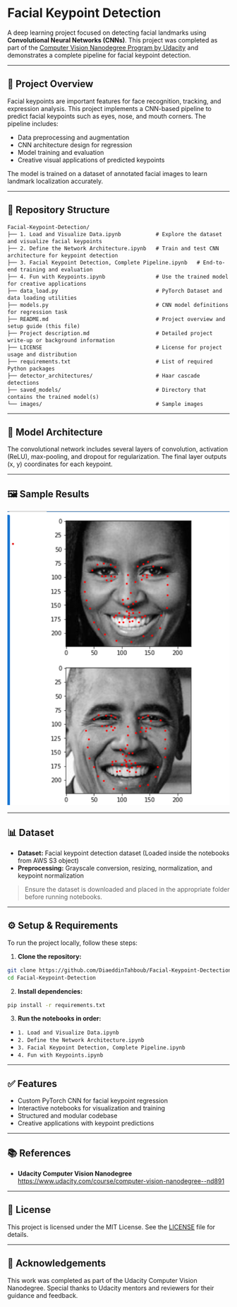 
# Facial Keypoint Detection

A deep learning project focused on detecting facial landmarks using **Convolutional Neural Networks (CNNs)**. This project was completed as part of the [Computer Vision Nanodegree Program by Udacity](https://www.udacity.com/course/computer-vision-nanodegree--nd891) and demonstrates a complete pipeline for facial keypoint detection.

---

## 🌟 Project Overview

Facial keypoints are important features for face recognition, tracking, and expression analysis. This project implements a CNN-based pipeline to predict facial keypoints such as eyes, nose, and mouth corners. The pipeline includes:

- Data preprocessing and augmentation
- CNN architecture design for regression
- Model training and evaluation
- Creative visual applications of predicted keypoints

The model is trained on a dataset of annotated facial images to learn landmark localization accurately.

---

## 📂 Repository Structure

```
Facial-Keypoint-Detection/
├── 1. Load and Visualize Data.ipynb           # Explore the dataset and visualize facial keypoints
├── 2. Define the Network Architecture.ipynb   # Train and test CNN architecture for keypoint detection
├── 3. Facial Keypoint Detection, Complete Pipeline.ipynb   # End-to-end training and evaluation
├── 4. Fun with Keypoints.ipynb                # Use the trained model for creative applications
├── data_load.py                               # PyTorch Dataset and data loading utilities
├── models.py                                  # CNN model definitions for regression task
├── README.md                                  # Project overview and setup guide (this file)
├── Project description.md                     # Detailed project write-up or background information
├── LICENSE                                    # License for project usage and distribution
├── requirements.txt                           # List of required Python packages
├── detector_architectures/                    # Haar cascade detections
├── saved_models/                              # Directory that contains the trained model(s)
└── images/                                    # Sample images
```

---

## 🧠 Model Architecture

The convolutional network includes several layers of convolution, activation (ReLU), max-pooling, and dropout for regularization. The final layer outputs (x, y) coordinates for each keypoint.

---

## 🖼️ Sample Results

![Sample Generated Faces](images/Sample.png)

---

## 📊 Dataset

- **Dataset:** Facial keypoint detection dataset (Loaded inside the notebooks from AWS S3 object)
- **Preprocessing:** Grayscale conversion, resizing, normalization, and keypoint normalization

> Ensure the dataset is downloaded and placed in the appropriate folder before running notebooks.

---

## ⚙️ Setup & Requirements

To run the project locally, follow these steps:

1. **Clone the repository:**

```bash
git clone https://github.com/DiaeddinTahboub/Facial-Keypoint-Dectection
cd Facial-Keypoint-Detection
```

2. **Install dependencies:**

```bash
pip install -r requirements.txt
```

3. **Run the notebooks in order:**

- `1. Load and Visualize Data.ipynb`
- `2. Define the Network Architecture.ipynb`
- `3. Facial Keypoint Detection, Complete Pipeline.ipynb`
- `4. Fun with Keypoints.ipynb`

---

## ✅ Features

- Custom PyTorch CNN for facial keypoint regression
- Interactive notebooks for visualization and training
- Structured and modular codebase
- Creative applications with keypoint predictions

---

## 📚 References

- **Udacity Computer Vision Nanodegree** https://www.udacity.com/course/computer-vision-nanodegree--nd891
---

## 📝 License

This project is licensed under the MIT License. See the [LICENSE](LICENSE) file for details.

---

## 🙌 Acknowledgements

This work was completed as part of the Udacity Computer Vision Nanodegree. Special thanks to Udacity mentors and reviewers for their guidance and feedback.
